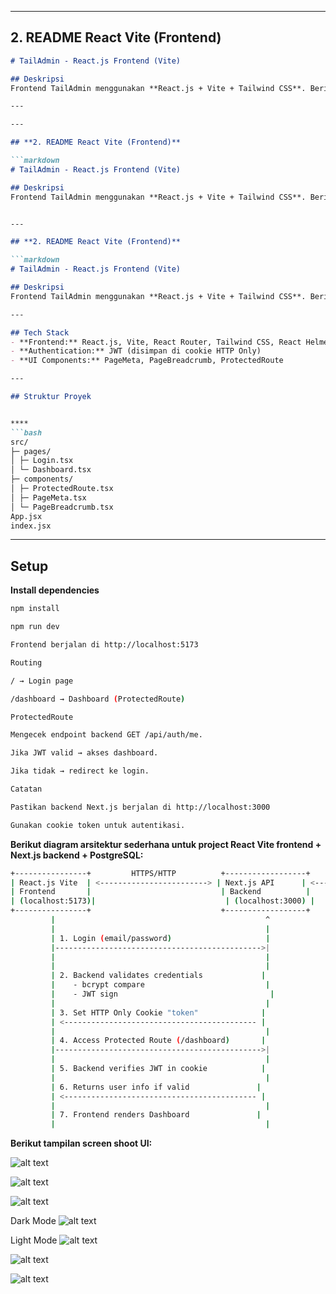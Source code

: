 
---

## **2. README React Vite (Frontend)**

```markdown
# TailAdmin - React.js Frontend (Vite)

## Deskripsi
Frontend TailAdmin menggunakan **React.js + Vite + Tailwind CSS**. Berinteraksi dengan backend Next.js API untuk login, logout, dan dashboard.

---

---

## **2. README React Vite (Frontend)**

```markdown
# TailAdmin - React.js Frontend (Vite)

## Deskripsi
Frontend TailAdmin menggunakan **React.js + Vite + Tailwind CSS**. Berinteraksi dengan backend Next.js API untuk login, logout, dan dashboard.


---

## **2. README React Vite (Frontend)**

```markdown
# TailAdmin - React.js Frontend (Vite)

## Deskripsi
Frontend TailAdmin menggunakan **React.js + Vite + Tailwind CSS**. Berinteraksi dengan backend Next.js API untuk login, logout, dan dashboard.

---

## Tech Stack
- **Frontend:** React.js, Vite, React Router, Tailwind CSS, React Helmet
- **Authentication:** JWT (disimpan di cookie HTTP Only)
- **UI Components:** PageMeta, PageBreadcrumb, ProtectedRoute

---

## Struktur Proyek


****
```bash
src/
├─ pages/
│ ├─ Login.tsx
│ └─ Dashboard.tsx
├─ components/
│ ├─ ProtectedRoute.tsx
│ ├─ PageMeta.tsx
│ └─ PageBreadcrumb.tsx
App.jsx
index.jsx
```

---


## Setup

 **Install dependencies**
```bash
npm install

npm run dev

Frontend berjalan di http://localhost:5173

Routing

/ → Login page

/dashboard → Dashboard (ProtectedRoute)

ProtectedRoute

Mengecek endpoint backend GET /api/auth/me.

Jika JWT valid → akses dashboard.

Jika tidak → redirect ke login.

Catatan

Pastikan backend Next.js berjalan di http://localhost:3000

Gunakan cookie token untuk autentikasi. 

```
 **Berikut diagram arsitektur sederhana untuk project React Vite frontend + Next.js backend + PostgreSQL:**
```bash
+----------------+         HTTPS/HTTP          +------------------+       SQL       +------------------+
| React.js Vite  | <------------------------> | Next.js API      | <------------> | PostgreSQL        |
| Frontend       |                             | Backend          |               | Database (user)  |
| (localhost:5173)|                             | (localhost:3000) |               | schema: "user"  |
+----------------+                             +------------------+               +------------------+
         |                                               ^
         |                                               |
         | 1. Login (email/password)                     |
         |---------------------------------------------->|
         |                                               |
         |                                               |
         | 2. Backend validates credentials             |
         |    - bcrypt compare                           |
         |    - JWT sign                                  |
         |                                               |
         | 3. Set HTTP Only Cookie "token"              |
         | <------------------------------------------- |
         |                                               |
         | 4. Access Protected Route (/dashboard)       |
         |---------------------------------------------->|
         |                                               |
         | 5. Backend verifies JWT in cookie            |
         |                                               |
         | 6. Returns user info if valid               |
         | <------------------------------------------- |
         |                                               |
         | 7. Frontend renders Dashboard               |
         |                                               |
```

 **Berikut tampilan screen shoot UI:**


![alt text](image-6.png)

![alt text](image.png)


![alt text](image-1.png)

Dark Mode
![alt text](image-2.png)

Light Mode
![alt text](image-3.png)

![alt text](image-4.png)

![alt text](image-5.png)


